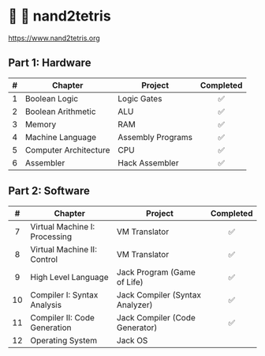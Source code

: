 # 🔌 🧱 nand2tetris

<https://www.nand2tetris.org>

## Part 1: Hardware

|  #  | Chapter               | Project           | Completed |
| :-: | --------------------- | ----------------- | :-------: |
|  1  | Boolean Logic         | Logic Gates       |    ✅     |
|  2  | Boolean Arithmetic    | ALU               |    ✅     |
|  3  | Memory                | RAM               |    ✅     |
|  4  | Machine Language      | Assembly Programs |    ✅     |
|  5  | Computer Architecture | CPU               |    ✅     |
|  6  | Assembler             | Hack Assembler    |    ✅     |

## Part 2: Software

|  #  | Chapter                       | Project                         | Completed |
| :-: | ----------------------------- | ------------------------------- | :-------: |
|  7  | Virtual Machine I: Processing | VM Translator                   |    ✅     |
|  8  | Virtual Machine II: Control   | VM Translator                   |    ✅     |
|  9  | High Level Language           | Jack Program (Game of Life)     |    ✅     |
| 10  | Compiler I: Syntax Analysis   | Jack Compiler (Syntax Analyzer) |    ✅     |
| 11  | Compiler II: Code Generation  | Jack Compiler (Code Generator)  |    ✅     |
| 12  | Operating System              | Jack OS                         |           |
